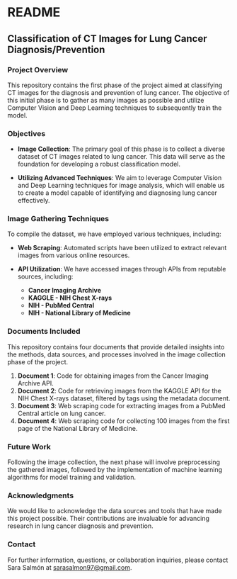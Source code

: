 # README

## Classification of CT Images for Lung Cancer Diagnosis/Prevention

### Project Overview

This repository contains the first phase of the project aimed at classifying CT images for the diagnosis and prevention of lung cancer. The objective of this initial phase is to gather as many images as possible and utilize Computer Vision and Deep Learning techniques to subsequently train the model.

### Objectives

- **Image Collection**: The primary goal of this phase is to collect a diverse dataset of CT images related to lung cancer. This data will serve as the foundation for developing a robust classification model.
  
- **Utilizing Advanced Techniques**: We aim to leverage Computer Vision and Deep Learning techniques for image analysis, which will enable us to create a model capable of identifying and diagnosing lung cancer effectively.

### Image Gathering Techniques

To compile the dataset, we have employed various techniques, including:

- **Web Scraping**: Automated scripts have been utilized to extract relevant images from various online resources.
  
- **API Utilization**: We have accessed images through APIs from reputable sources, including:
  - **Cancer Imaging Archive**
  - **KAGGLE - NIH Chest X-rays**
  - **NIH - PubMed Central**
  - **NIH - National Library of Medicine**

### Documents Included

This repository contains four documents that provide detailed insights into the methods, data sources, and processes involved in the image collection phase of the project.

1. **Document 1**: Code for obtaining images from the Cancer Imaging Archive API.
2. **Document 2**: Code for retrieving images from the KAGGLE API for the NIH Chest X-rays dataset, filtered by tags using the metadata document.
3. **Document 3**: Web scraping code for extracting images from a PubMed Central article on lung cancer.
4. **Document 4**: Web scraping code for collecting 100 images from the first page of the National Library of Medicine.

### Future Work

Following the image collection, the next phase will involve preprocessing the gathered images, followed by the implementation of machine learning algorithms for model training and validation. 

### Acknowledgments

We would like to acknowledge the data sources and tools that have made this project possible. Their contributions are invaluable for advancing research in lung cancer diagnosis and prevention.

### Contact

For further information, questions, or collaboration inquiries, please contact Sara Salmón at sarasalmon97@gmail.com.
